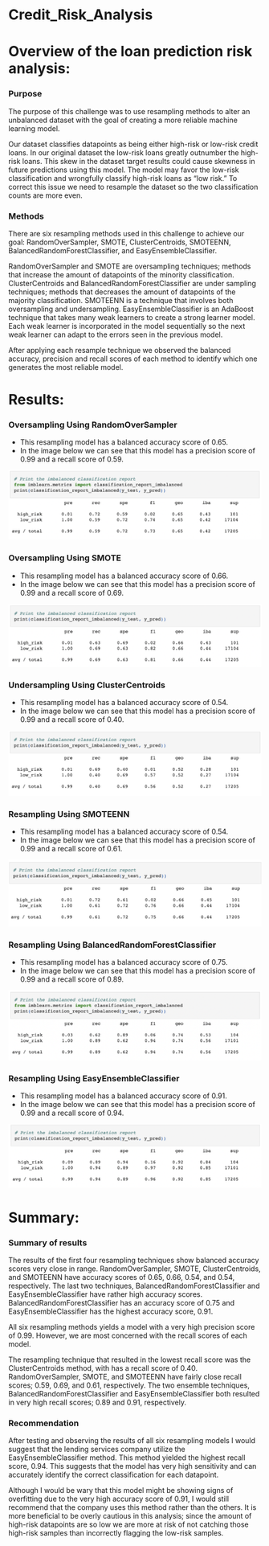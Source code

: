 # Credit_Risk_Analysis

# Overview of the loan prediction risk analysis:
### Purpose
The purpose of this challenge was to use resampling methods to alter an unbalanced dataset with the goal of creating a more reliable machine learning model. 

Our dataset classifies datapoints as being either high-risk or low-risk credit loans. In our original dataset the low-risk loans greatly outnumber the high-risk loans. This skew in the dataset target results could cause skewness in future predictions using this model. The model may favor the low-risk classification and wrongfully classify high-risk loans as “low risk.” To correct this issue we need to resample the dataset so the two classification counts are more even. 


### Methods 
There are six resampling methods used in this challenge to achieve our goal: RandomOverSampler, SMOTE, ClusterCentroids, SMOTEENN, BalancedRandomForestClassifier, and EasyEnsembleClassifier.

RandomOverSampler and SMOTE are oversampling techniques; methods that increase the amount of datapoints of the minority classification. 
ClusterCentroids and BalancedRandomForestClassifier are under sampling techniques; methods that decreases the amount of datapoints of the majority classification. 
SMOTEENN is a technique that involves both oversampling and undersampling.
EasyEnsembleClassifier is an AdaBoost technique that takes many weak learners to create a strong learner model. Each weak learner is incorporated in the model sequentially so the next weak learner can adapt to the errors seen in the previous model.

After applying each resample technique we observed the balanced accuracy, precision and recall scores of each method to identify which one generates the most reliable model. 

# Results:

### Oversampling Using RandomOverSampler
* This resampling model has a balanced accuracy score of 0.65.
* In the image below we can see that this model has a precision score of 0.99 and a recall score of 0.59.

![RandomOverSampler_results.png](Resources/RandomOverSampler_results.png)


### Oversampling Using SMOTE
* This resampling model has a balanced accuracy score of 0.66.
* In the image below we can see that this model has a precision score of 0.99 and a recall score of 0.69.

![SMOTE_results.png](Resources/SMOTE_results.png)


### Undersampling Using ClusterCentroids 
* This resampling model has a balanced accuracy score of 0.54.
* In the image below we can see that this model has a precision score of 0.99 and a recall score of 0.40.

![ClusterCentroids_results.png](Resources/ClusterCentroids_results.png)


### Resampling Using SMOTEENN
* This resampling model has a balanced accuracy score of 0.54.
* In the image below we can see that this model has a precision score of 0.99 and a recall score of 0.61.

![SMOTEENN_results.png](Resources/SMOTEENN_results.png)


### Resampling Using BalancedRandomForestClassifier
* This resampling model has a balanced accuracy score of 0.75.
* In the image below we can see that this model has a precision score of 0.99 and a recall score of 0.89.

![BalancedRandomForestClassifier_results.png](Resources/BalancedRandomForestClassifier_results.png)


### Resampling Using EasyEnsembleClassifier
* This resampling model has a balanced accuracy score of 0.91.
* In the image below we can see that this model has a precision score of 0.99 and a recall score of 0.94.

![EasyEnsembleClassifier_results.png](Resources/EasyEnsembleClassifier_results.png)


# Summary:
### Summary of results

The results of the first four resampling techniques show balanced accuracy scores very close in range. RandomOverSampler, SMOTE, ClusterCentroids, and SMOTEENN have accuracy scores of 0.65, 0.66, 0.54, and 0.54, respectively. The last two techniques, BalancedRandomForestClassifier and EasyEnsembleClassifier have rather high accuracy scores. BalancedRandomForestClassifier has an accuracy score of 0.75 and EasyEnsembleClassifier has the highest accuracy score, 0.91.

All six resampling methods yields a model with a very high precision score of 0.99. 
However, we are most concerned with the recall scores of each model. 

The resampling technique that resulted in the lowest recall score was the ClusterCentroids method, with has a recall score of 0.40. RandomOverSampler, SMOTE, and SMOTEENN have fairly close recall scores; 0.59, 0.69, and 0.61, respectively. The two ensemble techniques, BalancedRandomForestClassifier and EasyEnsembleClassifier both resulted in very high recall scores; 0.89 and 0.91, respectively. 

### Recommendation

After testing and observing the results of all six resampling models I would suggest that the lending services company utilize the EasyEnsembleClassifier method. This method yielded the highest recall score, 0.94. This suggests that the model has very high sensitivity and can accurately identify the correct classification for each datapoint. 

Although I would be wary that this model might be showing signs of overfitting due to the very high accuracy score of 0.91, I would still recommend that the company uses this method rather than the others. It is more beneficial to be overly cautious in this analysis; since the amount of high-risk datapoints are so low we are more at risk of not catching those high-risk samples than incorrectly flagging the low-risk samples. 

